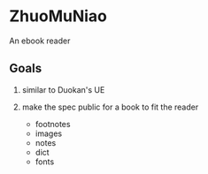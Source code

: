 ZhuoMuNiao
==========

An ebook reader


## Goals

1. similar to Duokan's UE
2. make the spec public for a book to fit the reader

    * footnotes
    * images
    * notes
    * dict
    * fonts

